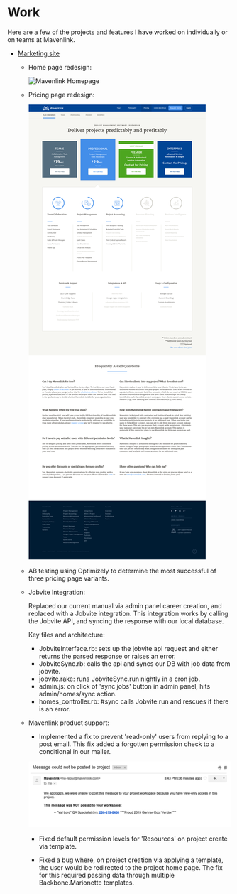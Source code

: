# Work

Here are a few of the projects and features I have worked on individually or on teams at Mavenlink.

- [Marketing site](https://www.mavenlink.com)

  * Home page redesign:

    ![Mavenlink Homepage](/../Mavenlink-Homepage.png)

  * Pricing page redesign:

    ![Mavenlink Pricing Page](/../pricing.png)

  * AB testing using Optimizely to determine the most successful of three pricing page variants.

  * Jobvite Integration:

    Replaced our current manual via admin panel career creation, and replaced with a Jobvite integration. This integration works by calling the Jobvite API, and syncing the response with our local database.

    Key files and architecture:

      - JobviteInterface.rb: sets up the jobvite api request and either returns the parsed response or raises an error.
      - JobviteSync.rb: calls the api and syncs our DB with job data from jobvite.
      - jobvite.rake: runs JobviteSync.run nightly in a cron job.
      - admin.js: on click of 'sync jobs' button in admin panel, hits admin/homes/sync action.
      - homes_controller.rb: #sync calls Jobvite.run and rescues if there is an error.

  * Mavenlink product support:

    - Implemented a fix to prevent 'read-only' users from replying to a post email. This fix added a forgotten permission check to a conditional in our mailer.

    ![Support 1](/../Support-1.png)

    - Fixed default permission levels for 'Resources' on project create via template.

    - Fixed a bug where, on project creation via applying a template, the user would be redirected to the project home page. The fix for this required passing data through multiple Backbone.Marionette templates.

